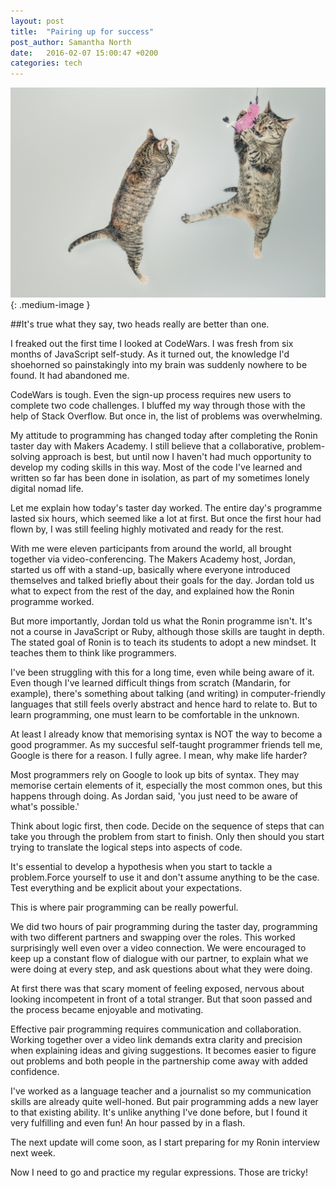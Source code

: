 ```yaml
---
layout: post
title:  "Pairing up for success"
post_author: Samantha North
date:   2016-02-07 15:00:47 +0200
categories: tech 
---
```


![Cats](/images/cats.jpg){: .medium-image }

##It's true what they say, two heads really are better than one. 

I freaked out the first time I looked at CodeWars. I was fresh from six months of JavaScript self-study. As it turned out, the knowledge I'd shoehorned so painstakingly into my brain was suddenly nowhere to be found. It had abandoned me. 

CodeWars is tough. Even the sign-up process requires new users to complete two code challenges. I bluffed my way through those with the help of Stack Overflow. But once in, the list of problems was overwhelming.

My attitude to programming has changed today after completing the Ronin taster day with Makers Academy. I still believe that a collaborative, problem-solving approach is best, but until now I haven't had much opportunity to develop my coding skills in this way. Most of the code I've learned and written so far has been done in isolation, as part of my sometimes lonely digital nomad life. 

Let me explain how today's taster day worked. The entire day's programme lasted six hours, which seemed like a lot at first. But once the first hour had flown by, I was still feeling highly motivated and ready for the rest. 

With me were eleven participants from around the world, all brought together via video-conferencing. The Makers Academy host, Jordan, started us off with a stand-up, basically where everyone introduced themselves and talked briefly about their goals for the day. Jordan told us what to expect from the rest of the day, and explained how the Ronin programme worked. 

But more importantly, Jordan told us what the Ronin programme isn't. It's not a course in JavaScript or Ruby, although those skills are taught in depth. The stated goal of Ronin is to teach its students to adopt a new mindset. It teaches them to think like programmers.   

I've been struggling with this for a long time, even while being aware of it. Even though I've learned difficult things from scratch (Mandarin, for example), there's something about talking (and writing) in computer-friendly languages that still feels overly abstract and hence hard to relate to. But to learn programming, one must learn to be comfortable in the unknown. 

At least I already know that memorising syntax is NOT the way to become a good programmer. As my succesful self-taught programmer friends tell me, Google is there for a reason. I fully agree. I mean, why make life harder?

Most programmers rely on Google to look up bits of syntax. They may memorise certain elements of it, especially the most common ones, but this happens through doing. As Jordan said, 'you just need to be aware of what's possible.'

Think about logic first, then code. Decide on the sequence of steps that can take you through the problem from start to finish. Only then should you start trying to translate the logical steps into aspects of code. 

It's essential to develop a hypothesis when you start to tackle a problem.Force yourself to use it and don't assume anything to be the case. Test everything and be explicit about your expectations. 

This is where pair programming can be really powerful.

We did two hours of pair programming during the taster day, programming with two different partners and swapping over the roles. This worked surprisingly well even over a video connection. We were encouraged to keep up a constant flow of dialogue with our partner, to explain what we were doing at every step, and ask questions about what they were doing. 

At first there was that scary moment of feeling exposed, nervous about looking incompetent in front of a total stranger. But that soon passed and the process became enjoyable and motivating. 

Effective pair programming requires communication and collaboration. Working together over a video link demands extra clarity and precision when explaining ideas and giving suggestions. It becomes easier to figure out problems and both people in the partnership come away with added confidence.

I've worked as a language teacher and a journalist so my communication skills are already quite well-honed. But pair programming adds a new layer to that existing ability. It's unlike anything I've done before, but I found it very fulfilling and even fun! An hour passed by in a flash.

The next update will come soon, as I start preparing for my Ronin interview next week. 

Now I need to go and practice my regular expressions. Those are tricky! 








